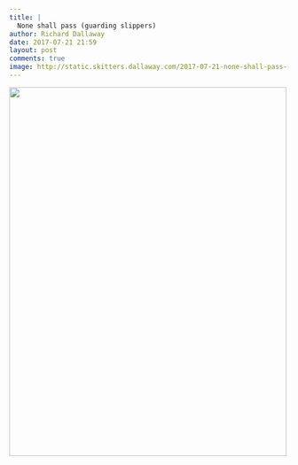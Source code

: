 ```yaml
---
title: |
  None shall pass (guarding slippers)
author: Richard Dallaway
date: 2017-07-21 21:59
layout: post
comments: true
image: http://static.skitters.dallaway.com/2017-07-21-none-shall-pass--guarding-slippers-thumb-1-FullSizeRender.jpg
---
```


<div>
        <a href="http://static.skitters.dallaway.com/2017-07-21-none-shall-pass--guarding-slippers-fullsize-1-FullSizeRender.jpg">
          <img src="http://static.skitters.dallaway.com/2017-07-21-none-shall-pass--guarding-slippers-thumb-1-FullSizeRender.jpg" width="500" height="666"/>
        </a>
      </div>


  
      